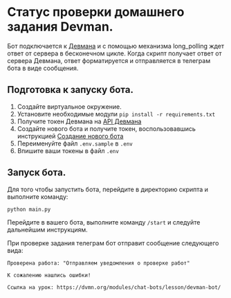 # Статус проверки домашнего задания Devman.

Бот подключается к [Девмана](https://dvmn.org/) и с помощью механизма long_polling
ждет ответ от сервера в бесконечном цикле. Когда скрипт получает ответ от сервера Девмана, ответ форматируется 
и отправляется в телеграм бота в виде сообщения.

## Подготовка к запуску бота.

1. Создайте виртуальное окружение.
2. Установите необходимые модули `pip install -r requirements.txt`
3. Получите токен Девмана на [API Девмана](https://dvmn.org/api/docs/)
4. Создайте нового бота и получите токен, воспользовавшись инструкцией [Создание нового бота](https://sendpulse.com/knowledge-base/chatbot/create-telegram-chatbot)
5. Переименуйте файл `.env.sample` в `.env`
6. Впишите ваши токены в файл `.env`

##  Запуск бота.

Для того чтобы запустить бота, перейдите в директорию скрипта и выполните команду:

```shell
python main.py
```
Перейдите в вашего бота, выполните команду `/start` и следуйте дальнейшим инструкциям.

При проверке задания телеграм бот отправит сообщение следующего вида:

```text
Проверена работа: "Отправляем уведомления о проверке работ"

К сожалению нашлись ошибки!

Ссылка на урок: https://dvmn.org/modules/chat-bots/lesson/devman-bot/
```